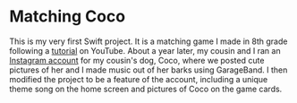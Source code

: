 # Matching Coco
This is my very first Swift project. It is a matching game I made in 8th grade following a [tutorial](https://youtube.com/playlist?list=PLMRqhzcHGw1YdahNsCLZdSVfNv0stwvdx) on YouTube. About a year later, my cousin and I ran an [Instagram account](https://www.instagram.com/lilcoco_pebbles/) for my cousin's dog, Coco, where we posted cute pictures of her and I made music out of her barks using GarageBand. I then modified the project to be a feature of the account, including a unique theme song on the home screen and pictures of Coco on the game cards.
